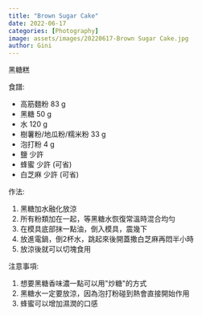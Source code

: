 ```yaml
---
title: "Brown Sugar Cake"
date: 2022-06-17
categories: [Photography]
image: assets/images/20220617-Brown Sugar Cake.jpg
author: Gini
---
```

黑糖糕

食譜:
- 高筋麵粉 83 g
- 黑糖 50 g
- 水 120 g
- 樹薯粉/地瓜粉/糯米粉 33 g
- 泡打粉 4 g
- 鹽 少許
- 蜂蜜 少許 (可省)
- 白芝麻 少許 (可省)

作法:
1. 黑糖加水融化放涼
2. 所有粉類加在一起，等黑糖水恢復常溫時混合均勻
3. 在模具底部抹一點油，倒入模具，震幾下
4. 放進電鍋，倒2杯水，跳起來後開蓋撒白芝麻再悶半小時
5. 放涼後就可以切塊食用

注意事項:
1. 想要黑糖香味濃一點可以用"炒糖"的方式
2. 黑糖水一定要放涼，因為泡打粉碰到熱會直接開始作用
3. 蜂蜜可以增加濕潤的口感
